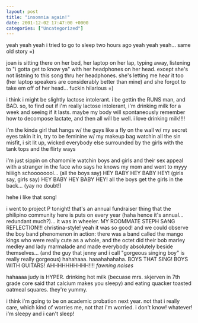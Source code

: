 ```yaml
---
layout: post
title: "insomnia again!"
date: 2001-12-02 17:47:00 +0000
categories: ["Uncategorized"]
---
```


yeah yeah yeah i tried to go to sleep two hours ago yeah yeah yeah... same old story =)

joan is sitting there on her bed, her laptop on her lap, typing away, listening to "i gotta get to know ya" with her headphones on her head. except she's not listning to this song thru her headphones. she's letting me hear it too (her laptop speakers are considerably better than mine) and she forgot to take em off of her head... fuckin hilarious =)

i think i might be slightly lactose intolerant. i be gettin the RUNS man, and BAD. so, to find out if i'm really lactose intolerant, i'm drinking milk for a week and seeing if it lasts. maybe my body will spontaneously remember how to decompose lactate, and then all will be well. i love drinking milk!!!!

i'm the kinda girl that hangs w/ the guys
like a fly on the wall w/ my secret eyes
takin it in, try to be feminine
w/ my makeup bag watchin all the sin
misfit, i sit
lit up, wicked
everybody else surrounded by the girls
with the tank tops and the flirty ways

i'm just sippin on chamomile
watchin boys and girls and their sex appeal
with a stranger in the face who says he knows my mom
and went to myyy hiiiigh schoooooool...
(all the boys say) HEY BABY HEY BABY HEY!
(girls say, girls say) HEY BABY HEY BABY HEY!
all the boys get the girls in the back...
(yay no doubt!)

hehe i like that song!

i went to project P tonight! that's an annual fundraiser thing that the philipino community here is puts on every year (haha hence it's annual... redundant much?)... it was in wheeler. MY ROOMMATE STEPH SANG REFLECTION!!! christina-style! yeah it was so good! and we could observe the boy band phenomenon in action: there was a band called the mango kings who were really cute as a whole, and the octet did their bob marley medley and lady marmalade and made everybody absolutely beside themselves... (and the guy that jenny and i call "gorgeous singing boy" is really really gorgeous)  hahahaaa. haaahahahaha. BOYS THAT SING! BOYS WITH GUITARS! AHHHHHHHHHH!!!! *fawning noises*

hahaaaa judy is HYPER. drinking hot milk (becuase mrs. skjerven in 7th grade core said that calcium makes you sleepy) and eating quacker toasted oatmeal squares. they're yummy. 

i think i'm going to be on academic probation next year. not that i really care, which kind of worries me, not that i'm worried. i don't know! whatever! i'm sleepy and i can't sleep!